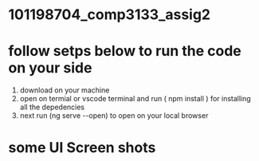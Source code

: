 # 101198704_comp3133_assig2

# follow setps below to run the code on your side 
1. download on your machine 
2. open on termial or vscode terminal and run ( npm install ) for installing all the depedencies 
3. next run (ng serve --open) to open on your local browser

# some UI Screen shots

<img scr="https://github.com/RezwanTarin/101198704_comp3133_assig2/blob/master/screen_shoots_assign2/signup.png" />
